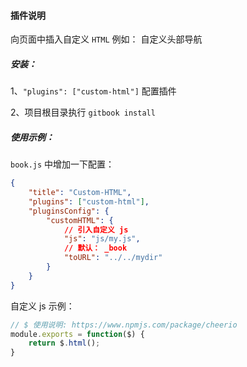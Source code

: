 #### 插件说明

向页面中插入自定义 `HTML` 例如： 自定义头部导航

##### 安装：

1、`"plugins": ["custom-html"]` 配置插件

2、项目根目录执行 `gitbook install`


##### 使用示例：

`book.js` 中增加一下配置：

```json
{
	"title": "Custom-HTML",
	"plugins": ["custom-html"],
	"pluginsConfig": {
	    "customHTML": {
	    	// 引入自定义 js 
	    	"js": "js/my.js",
	    	// 默认： _book
	    	"toURL": "../../mydir"
	    }
	}
}

```

自定义 js 示例：

```js
// $ 使用说明: https://www.npmjs.com/package/cheerio
module.exports = function($) {
	return $.html();
}
```

